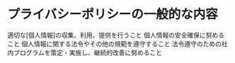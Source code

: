 # プライバシーポリシーの一般的な内容
 適切な[個人情報]の収集、利用、提供を行うこと
 個人情報の安全確保に努めること
 個人情報に関する法令やその他の規範を遵守すること
 法令遵守のための社内プログラムを策定・実施し、継続的改善に努めること
